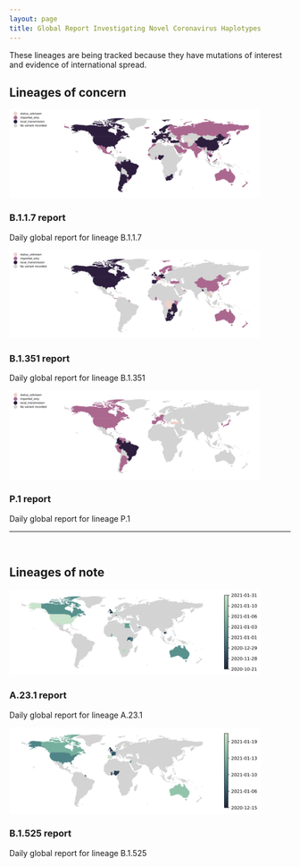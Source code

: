 ```yaml
---
layout: page
title: Global Report Investigating Novel Coronavirus Haplotypes
---
```

<section>
    <p>These lineages are being tracked because they have mutations of interest and evidence of international spread.</p>
    <h2>Lineages of concern</h2>
    <div class="posts">
        <article>
            <a href="./global_report_B.1.1.7.html" class="image"><img src="./assets/images/Map_of_B.1.1.7_local_transmission.svg" style="max-height:300px;max-width:450px" alt="" /></a>
            <h3>B.1.1.7 report</h3>
            <p>Daily global report for lineage B.1.1.7</p>
        </article>
        <article>
            <a href="./global_report_B.1.351.html" class="image"><img src="./assets/images/Map_of_B.1.351_local_transmission.svg" style="max-height:300px;max-width:450px" alt="" /></a>
            <h3>B.1.351 report</h3>
            <p>Daily global report for lineage B.1.351</p>
        </article>
        <article>
            <a href="./global_report_P.1.html" class="image"><img src="./assets/images/Map_of_P.1_local_transmission.svg" style="max-height:300px;max-width:450px" alt="" /></a>
            <h3>P.1 report</h3>
            <p>Daily global report for lineage P.1</p>
        </article>
    </div>
    <hr>
    <br>
    <h2>Lineages of note</h2>
    <div class="posts">
        <article>
            <a href="./global_report_A.23.1.html" class="image"><img src="./assets/images/Date_of_earliest_A.23.1_detected.svg" style="max-height:300px;max-width:450px" alt="" /></a>
            <h3>A.23.1 report</h3>
            <p>Daily global report for lineage A.23.1</p>
        </article>
        <article>
            <a href="./global_report_B.1.525.html" class="image"><img src="./assets/images/Date_of_earliest_B.1.525_detected.svg" style="max-height:300px;max-width:450px" alt="" /></a>
            <h3>B.1.525 report</h3>
            <p>Daily global report for lineage B.1.525</p>
        </article>
    </div>
</section>
